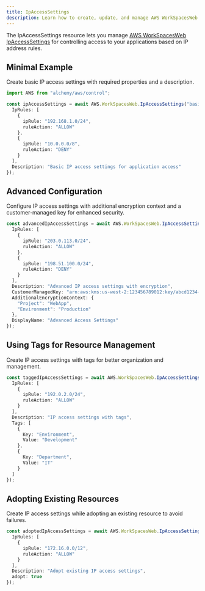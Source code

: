 ```yaml
---
title: IpAccessSettings
description: Learn how to create, update, and manage AWS WorkSpacesWeb IpAccessSettings using Alchemy Cloud Control.
---
```



The IpAccessSettings resource lets you manage [AWS WorkSpacesWeb IpAccessSettings](https://docs.aws.amazon.com/workspacesweb/latest/userguide/) for controlling access to your applications based on IP address rules.

## Minimal Example

Create basic IP access settings with required properties and a description.

```ts
import AWS from "alchemy/aws/control";

const ipAccessSettings = await AWS.WorkSpacesWeb.IpAccessSettings("basicIpAccessSettings", {
  IpRules: [
    {
      ipRule: "192.168.1.0/24",
      ruleAction: "ALLOW"
    },
    {
      ipRule: "10.0.0.0/8",
      ruleAction: "DENY"
    }
  ],
  Description: "Basic IP access settings for application access"
});
```

## Advanced Configuration

Configure IP access settings with additional encryption context and a customer-managed key for enhanced security.

```ts
const advancedIpAccessSettings = await AWS.WorkSpacesWeb.IpAccessSettings("advancedIpAccessSettings", {
  IpRules: [
    {
      ipRule: "203.0.113.0/24",
      ruleAction: "ALLOW"
    },
    {
      ipRule: "198.51.100.0/24",
      ruleAction: "DENY"
    }
  ],
  Description: "Advanced IP access settings with encryption",
  CustomerManagedKey: "arn:aws:kms:us-west-2:123456789012:key/abcd1234-a123-456a-a12b-a123b4cd56ef",
  AdditionalEncryptionContext: {
    "Project": "WebApp",
    "Environment": "Production"
  },
  DisplayName: "Advanced Access Settings"
});
```

## Using Tags for Resource Management

Create IP access settings with tags for better organization and management.

```ts
const taggedIpAccessSettings = await AWS.WorkSpacesWeb.IpAccessSettings("taggedIpAccessSettings", {
  IpRules: [
    {
      ipRule: "192.0.2.0/24",
      ruleAction: "ALLOW"
    }
  ],
  Description: "IP access settings with tags",
  Tags: [
    {
      Key: "Environment",
      Value: "Development"
    },
    {
      Key: "Department",
      Value: "IT"
    }
  ]
});
```

## Adopting Existing Resources

Create IP access settings while adopting an existing resource to avoid failures.

```ts
const adoptedIpAccessSettings = await AWS.WorkSpacesWeb.IpAccessSettings("adoptedIpAccessSettings", {
  IpRules: [
    {
      ipRule: "172.16.0.0/12",
      ruleAction: "ALLOW"
    }
  ],
  Description: "Adopt existing IP access settings",
  adopt: true
});
```

